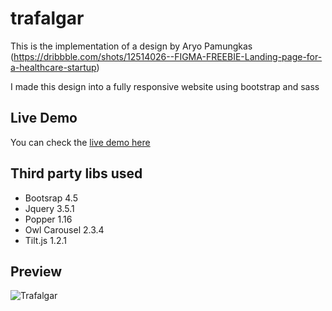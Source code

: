 # trafalgar

This is the implementation of a design by Aryo Pamungkas (https://dribbble.com/shots/12514026--FIGMA-FREEBIE-Landing-page-for-a-healthcare-startup)

I made this design into a fully responsive website using bootstrap and sass

## Live Demo

You can check the [live demo here](https://riadz.github.io/trafalgar/)

## Third party libs used

* Bootsrap 4.5
* Jquery 3.5.1
* Popper 1.16
* Owl Carousel 2.3.4
* Tilt.js 1.2.1

## Preview

![Trafalgar](https://cdn.dribbble.com/users/404195/screenshots/12514026/media/69e56f7717ff0dd44d8fbdc9c0a4ca24.png)
